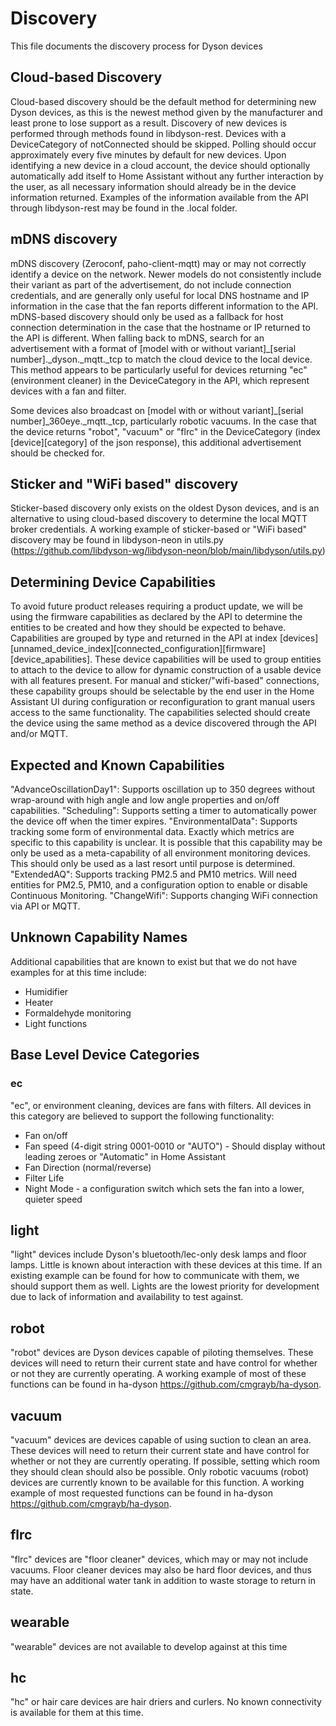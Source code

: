 # Discovery

This file documents the discovery process for Dyson devices

## Cloud-based Discovery

Cloud-based discovery should be the default method for determining new Dyson devices, as this is the newest method given by the manufacturer and least prone to lose support as a result.
Discovery of new devices is performed through methods found in libdyson-rest.
Devices with a DeviceCategory of notConnected should be skipped.
Polling should occur approximately every five minutes by default for new devices.
Upon identifying a new device in a cloud account, the device should optionally automatically add itself to Home Assistant without any further interaction by the user, as all necessary information should already be in the device information returned.
Examples of the information available from the API through libdyson-rest may be found in the .local folder.

## mDNS discovery

mDNS discovery (Zeroconf, paho-client-mqtt) may or may not correctly identify a device on the network.
Newer models do not consistently include their variant as part of the advertisement, do not include connection credentials, and are generally only useful for local DNS hostname and IP information in the case that the fan reports different information to the API.  mDNS-based discovery should only be used as a fallback for host connection determination in the case that the hostname or IP returned to the API is different.  When falling back to mDNS, search for an advertisement with a format of [model with or without variant]_[serial number]._dyson._mqtt._tcp to match the cloud device to the local device.  This method appears to be particularly useful for devices returning "ec" (environment cleaner) in the DeviceCategory in the API, which represent devices with a fan and filter.

Some devices also broadcast on [model with or without variant]_[serial number]_360eye._mqtt._tcp, particularly robotic vacuums.  In the case that the device returns "robot", "vacuum" or "flrc" in the DeviceCategory (index [device][category] of the json response), this additional advertisement should be checked for.

## Sticker and "WiFi based" discovery

Sticker-based discovery only exists on the oldest Dyson devices, and is an alternative to using cloud-based discovery to determine the local MQTT broker credentials.  A working example of sticker-based or "WiFi based" discovery may be found in libdyson-neon in utils.py (https://github.com/libdyson-wg/libdyson-neon/blob/main/libdyson/utils.py)

## Determining Device Capabilities

To avoid future product releases requiring a product update, we will be using the firmware capabilities as declared by the API to determine the entities to be created and how they should be expected to behave.  Capabilities are grouped by type and returned in the API at index [devices][unnamed_device_index][connected_configuration][firmware][device_apabilities].  These device capabilities will be used to group entities to attach to the device to allow for dynamic construction of a usable device with all features present.  For manual and sticker/"wifi-based" connections, these capability groups should be selectable by the end user in the Home Assistant UI during configuration or reconfiguration to grant manual users access to the same functionality.  The capabilities selected should create the device using the same method as a device discovered through the API and/or MQTT.

## Expected and Known Capabilities

"AdvanceOscillationDay1": Supports oscillation up to 350 degrees without wrap-around with high angle and low angle properties and on/off capabilities.
"Scheduling": Supports setting a timer to automatically power the device off when the timer expires.
"EnvironmentalData": Supports tracking some form of environmental data.  Exactly which metrics are specific to this capability is unclear.  It is possible that this capability may be only be used as a meta-capability of all environment monitoring devices.  This should only be used as a last resort until purpose is determined.
"ExtendedAQ": Supports tracking PM2.5 and PM10 metrics.  Will need entities for PM2.5, PM10, and a configuration option to enable or disable Continuous Monitoring.
"ChangeWifi": Supports changing WiFi connection via API or MQTT.

## Unknown Capability Names

Additional capabilities that are known to exist but that we do not have examples for at this time include:

- Humidifier
- Heater
- Formaldehyde monitoring
- Light functions

## Base Level Device Categories

### ec

"ec", or environment cleaning, devices are fans with filters.  All devices in this category are believed to support the following functionality:
- Fan on/off
- Fan speed (4-digit string 0001-0010 or "AUTO") - Should display without leading zeroes or "Automatic" in Home Assistant
- Fan Direction (normal/reverse)
- Filter Life
- Night Mode - a configuration switch which sets the fan into a lower, quieter speed

## light

"light" devices include Dyson's bluetooth/lec-only desk lamps and floor lamps.
Little is known about interaction with these devices at this time.  If an existing example can be found for how to communicate with them, we should support them as well.  Lights are the lowest priority for development due to lack of information and availability to test against.

## robot

"robot" devices are Dyson devices capable of piloting themselves.  These devices will need to return their current state and have control for whether or not they are currently operating.  A working example of most of these functions can be found in ha-dyson <https://github.com/cmgrayb/ha-dyson>.

## vacuum

"vacuum" devices are devices capable of using suction to clean an area.  These devices will need to return their current state and have control for whether or not they are currently operating.  If possible, setting which room they should clean should also be possible.  Only robotic vacuums (robot) devices are currently known to be available for this function.  A working example of most requested functions can be found in ha-dyson <https://github.com/cmgrayb/ha-dyson>.

## flrc

"flrc" devices are "floor cleaner" devices, which may or may not include vacuums.  Floor cleaner devices may also be hard floor devices, and thus may have an additional water tank in addition to waste storage to return in state.

## wearable

"wearable" devices are not available to develop against at this time

## hc

"hc" or hair care devices are hair driers and curlers.  No known connectivity is available for them at this time.

